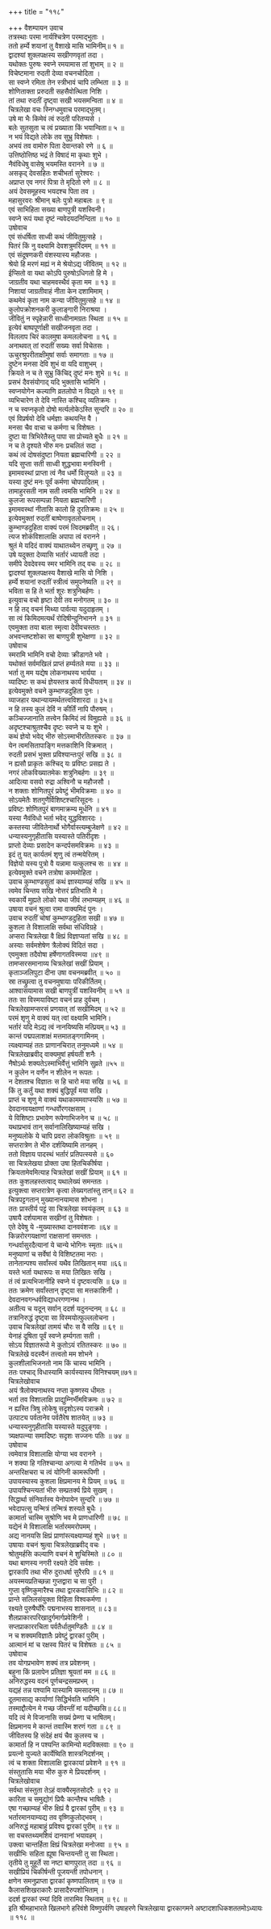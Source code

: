 +++
title = "११८"

+++
वैशम्पायन उवाच  
तत्रस्थाः परमा नार्यश्चित्रेण परमाद्भुताः ।  
ततो हर्म्ये शयानां तु वैशाखे मासि भामिनीम्॥ १ ॥  
द्वादश्यां शुक्लपक्षस्य सखीगणवृतां तदा ।  
यथोक्तः पुरुषः स्वप्ने रमयामास तां शुभाम् ॥ २ ॥  
विचेष्टमाना रुदती देव्या वचनचोदिता ।  
सा स्वप्ने रमिता तेन स्त्रीभावं चापि लम्भिता ॥ ३ ॥  
शोणिताक्ता प्ररुदती सहसैवोत्थिता निशि ।  
तां तथा रुदतीं दृष्ट्वा सखी भयसमन्विता ॥ ४ ॥  
चित्रलेखा वचः स्निग्धमुवाच परमाद्भुतम्।  
उषे मा भैः किमेवं त्वं रुदती परितप्यसे ।  
बलेः सुतसुता च त्वं प्रख्याता किं भयान्विता॥ ५ ॥  
न भयं विद्यते लोके तव सुभ्रु विशेषतः ।  
अभयं तव वामोरु पिता देवान्तको रणे ॥ ६ ॥  
उत्तिष्ठोत्तिष्ठ भद्रं ते विषादं मा कृथाः शुभे ।  
नैवंविधेषु वासेषु भयमस्ति वरानने ॥ ७ ॥  
असकृद् देवसहितः शचीभर्ता सुरेश्वरः ।  
अप्राप्त एव नगरं पित्रा ते मृदितो रणे ॥ ८ ॥  
अयं देवसमूहस्य भयदश्च पिता तव ।  
महासुरवरः श्रीमान् बलेः पुत्रो महाबलः ॥ ९ ॥  
एवं साभिहिता सख्या बाणपुत्री यशस्विनी।  
स्वप्ने रूपं यथा दृष्टं न्यवेदयदनिन्दिता ॥ १० ॥  
उषोवाच  
एवं संधर्षिता साध्वी कथं जीवितुमुत्सहे ।  
पितरं किं नु वक्ष्यामि देवशत्रुमरिंदमम् ॥ ११ ॥  
एवं संदूषणकरी वंशस्यास्य महौजसः ।  
श्रेयो हि मरणं मह्यं न मे श्रेयोऽद्य जीवितम् ॥ १२ ॥  
ईप्सितो वा यथा कोऽपि पुरुषोऽधिगतो हि मे ।  
जाग्रतीव यथा चाहमवस्थैवं कृता मम ॥ १३ ॥  
निशायां जाग्रतीवाहं नीता केन दशामिमाम् ।  
कथमेवं कृता नाम कन्या जीवितुमुत्सहे ॥ १४ ॥  
कुलोपक्रोशनकरी कुलाङ्गारी निराश्रया ।  
जीवितुं न स्पृहेन्नारी साध्वीनामग्रतः स्थिता ॥ १५ ॥  
इत्येवं बाष्पपूर्णाक्षी सखीजनवृता तदा ।  
विललाप चिरं कालमुषा कमललोचना ॥ १६ ॥  
अनाथवत् तां रुदतीं सख्यः सर्वा विचेतसः ।  
ऊचुरश्रुपरीताक्षीमुषां सर्वाः समागताः ॥ १७ ॥  
दुष्टेन मनसा देवि शुभं वा यदि वाशुभम् ।  
क्रियते न च ते सुभ्रु किंचिद् दुष्टं मनः शुभे ॥ १८ ॥  
प्रसभं दैवसंयोगाद् यदि भुक्तासि भामिनि ।  
स्वप्नयोगेन कल्याणि व्रतलोपो न विद्यते ॥ १९ ॥  
व्यभिचारेण ते देवि नास्ति कश्चिद् व्यतिक्रमः ।  
न च स्वप्नकृतो दोषो मर्त्यलोकेऽस्ति सुन्दरि ॥ २० ॥  
एवं विप्रर्षयो देवि धर्मज्ञाः कथयन्ति वै ।  
मनसा चैव वाचा च कर्मणा च विशेषतः ।  
दुष्टा या त्रिभिरेतैस्तु पापा सा प्रोच्यते बुधैः ॥ २१ ॥  
न च ते दृश्यते भीरु मनः प्रचलितं सदा ।  
कथं त्वं दोषसंदुष्टा नियता ब्रह्मचारिणी ॥ २२ ॥  
यदि सुप्ता सती साध्वी शुद्धभावा मनस्विनी ।  
इमामवस्थां प्राप्ता त्वं नैव धर्मो विलुप्यते ॥ २३ ॥  
यस्या दुष्टं मनः पूर्वं कर्मणा चोपपादितम् ।  
तामाहुरसती नाम सती त्वमसि भामिनि ॥ २४ ॥  
कुलजा रूपसम्पन्ना नियता ब्रह्मचारिणी ।  
इमामवस्थां नीतासि कालो हि दुरतिक्रमः ॥ २५ ॥  
इत्येवमुक्तां रुदतीं बाष्पेणावृतलोचनाम् ।  
कुम्भाण्डदुहिता वाक्यं परमं त्विदमब्रवीत् ॥ २६।  
त्यज शोकंविशालाक्षि अपापा त्वं वरानने ।  
श्रुतं मे यदिदं वाक्यं याथातथ्येन तच्छृणु ॥ २७ ॥  
उषे यदुक्ता देव्यासि भर्तारं ध्यायती तदा ।  
समीपे देवदेवस्य स्मर भामिनि तद् वचः ॥ २८ ॥  
द्वादश्यां शुक्लपक्षस्य वैशाखे मासि यो निशि ।  
हर्म्ये शयानां रुदतीं स्त्रीत्वं समुपनेष्यति ॥ २९ ॥  
भविता स हि ते भर्ता शूरः शत्रुनिबर्हणः ।  
इत्युवाच वचो हृष्टा देवी तव मनोगतम् ॥ ३० ॥  
न हि तद् वचनं मिथ्या पार्वत्या यदुदाहृतम् ।  
सा त्वं किमिदमत्यर्थं रोदिषीन्दुनिभानने ॥ ३१ ॥  
एवमुक्ता तया बाला स्मृत्वा देवीवचस्ततः ।  
अभवन्तष्टशोका सा बाणपुत्री शुभेक्षणा ॥ ३२ ॥  
उषोवाच  
स्मरामि भामिनि वचो देव्याः क्रीडागते भवे ।  
यथोक्तं सर्वमखिलं प्राप्तं हर्म्यतले मया ॥ ३३ ॥  
भर्ता तु मम यद्येष लोकनाथस्य भार्यया ।  
व्यादिष्टः स कथं ज्ञेयस्तत्र कार्यं विधीयताम् ॥ ३४ ॥  
इत्येवमुक्ते वचने कुम्भाण्डदुहिता पुनः ।  
व्याजहार यथान्यायमर्थतत्त्वविशारदा ॥ ३५॥  
न हि तस्य कुलं देविं न कीर्तिं नापि पौरुषम् ।  
कञ्चिज्जानाति तत्त्वेन किमिदं त्वं विमुह्यसे ॥ ३६ ॥  
अदृष्टश्चाश्रुतश्चैव दृष्टः स्वप्ने च यः शुभे ।  
कथं ज्ञेयो भवेद् भीरु सोऽस्माभीरतितस्करः ॥ ३७ ॥  
येन त्वमसितापाङ्गि मत्तकाशिनि विक्रमात् ।  
रुदती प्रसभं भुक्ता प्रविश्यान्तःपुरं सखि ॥ ३८ ॥  
न ह्यसौ प्राकृतः कश्चिद् यः प्रविष्टः प्रसह्य ते ।  
नगरं लोकविख्यातमेकः शत्रुनिबर्हणः ॥ ३९ ॥  
आदित्या वसवो रुद्रा अश्विनौ च महौजसौ ।  
न शक्ताः शोणितपुरं प्रवेष्टुं भीमविक्रमाः ॥ ४० ॥  
सोऽयमेतैः शतगुणैर्विशिष्टश्चारिसूदनः ।  
प्रविष्टः शोणितपुरं बाणमाक्रम्य मूर्धनि ॥ ४१ ॥  
यस्या नैवंविधो भर्ता भवेद् युद्धविशारदः ।  
कस्तस्या जीवितेनार्थो भोगैर्वास्त्यम्बुजेक्षणे ॥ ४२ ॥  
धन्यास्यनुगृहीतासि यस्यास्ते पतिरीदृशः ।  
प्राप्तो देव्याः प्रसादेन कन्दर्पसमविक्रमः ॥ ४३ ॥  
इदं तु यत् कार्यतमं शृणु त्वं तन्मयेरितम् ।  
विज्ञेयो यस्य पुत्रो वै यन्नामा यत्कुलश्च सः ॥ ४४ ॥  
इत्येवमुक्ते वचने तत्रोषा काममोहिता ।  
उवाच कुम्भाण्डसुतां कथं ज्ञास्याम्यहं सखि ॥ ४५ ॥  
त्वमेव चिन्तय सखि नोत्तरं प्रतिभाति मे ।  
स्वकार्ये मुह्यते लोको यथा जीवं लभाम्यहम् ॥ ४६ ॥  
उषाया वचनं श्रुत्वा रामा वाक्यमिदं पुनः ।  
उवाच रुदतीं चोषां कुम्भाण्डदुहिता सखी ॥ ४७ ॥  
कुशला ते विशालाक्षि सर्वथा संधिविग्रहे ।  
अप्सरा चित्रलेखा वै क्षिप्रं विज्ञाप्यतां सखि ॥ ४८ ॥  
अस्याः सर्वमशेषेण त्रैलोक्यं विदितं सदा ।  
एवमुक्ता तदैवोषा हर्षेणागतविस्मया ॥४९ ॥  
तामप्सरसमानाय्य चित्रलेखां सखीं प्रियाम् ।  
कृताञ्जलिपुटा दीना उषा वचनमब्रवीत् ॥ ५० ॥  
स्रा तच्छ्रुत्वा तु वचनमुषायाः परिकीर्तितम्।  
आश्वासयामास सखी बाणपुत्रीं यशस्विनीम् ॥ ५१ ॥  
ततः सा विस्मयाविष्टा वचनं प्राह दुर्वचम् ।  
चित्रलेखामप्सरसं प्रणयात् तां सखीमिदम् ॥ ५२ ॥  
परमं शृणु मे वाक्यं यत् त्वां वक्ष्यामि भामिनि।  
भर्तारं यदि मेऽद्य त्वं नानयिष्यसि मत्प्रियम्॥ ५३ ॥  
कान्तं पद्मपलाशाक्षं मत्तमातङ्गगामिनम् ।  
त्यक्ष्याम्यहं ततः प्राणानचिरात् तनुमध्यमे ॥ ५४ ॥  
चित्रलेखाब्रवीद् वाक्यमुषां हर्षयती शनैः ।  
नैषोऽर्थः शक्यतेऽस्माभिर्वेत्तुं भामिनि सुव्रते ॥५५ ॥  
न कुलेन न वर्णेन न शीलेन न रूपतः ।  
न देशतश्च विज्ञातः स हि चारो मया सखि ॥ ५६ ॥  
किं तु कर्तुं यथा शक्यं बुद्धिपूर्वं मया सखि ।  
प्राप्तं च शृणु मे वाक्यं यथाकाममवाप्स्यसि ॥ ५७ ॥  
देवदानवयक्षाणां गन्धर्वोरगरक्षसाम् ।  
ये विशिष्टाः प्रभावेण रूपेणाभिजनेन च ॥ ५८ ॥  
यथाप्रभावं तान् सर्वानालिखिष्याम्यहं सखि ।  
मनुष्यलोके ये चापि प्रवरा लोकविश्रुताः ॥ ५९ ॥  
सप्तरात्रेण ते भीरु दर्शयिष्यामि तानहम् ।  
ततो विज्ञाय पादस्थं भर्तारं प्रतिपत्स्यसे ॥ ६०  
सा चित्रलेखया प्रोक्ता उषा हितचिकीर्षया ।  
क्रियतामेवमित्याह चित्रलेखां सखीं प्रियाम् ॥ ६१ ॥  
ततः कुशलहस्तत्वाद् यथालेख्यं समन्ततः ।  
इत्युक्त्वा सप्तरात्रेण कृत्वा लेख्यगतांस्तु तान्॥ ६२ ॥  
चित्रपट्टगतान् मुख्यानानयामास शोभना ।  
ततः प्रास्तीर्य पट्टं सा चित्रलेखा स्वयंकृतम् ॥ ६३ ॥  
उषायै दर्शयामास सखीनां तु विशेषतः ।  
एते देवेषु ये -मुख्यास्तथा दानववंशजाः ॥६४ ॥  
किन्नरोरगयक्षाणां राक्षसानां समन्ततः ।  
गन्धर्वासुरदैत्यानां ये चान्ये भोगिनः स्मृताः ॥६५॥  
मनुष्याणां च सर्वेषां ये विशिष्टतमा नराः ।  
तानेतान्पश्य सर्वांस्त्वं यथैव लिखितान् मया ॥६६॥  
यस्ते भर्ता यथारूपः स मया लिखितः सखि ।  
तं त्वं प्रत्यभिजानीहि स्वप्ने यं दृष्टवत्यसि ॥ ६७ ॥  
ततः क्रमेण सर्वांस्तान् दृष्ट्वा सा मत्तकाशिनी ।  
देवदानवगन्धर्वविद्याधरगणानथ ।  
अतीत्य च यदून् सर्वान् ददर्श यदुनन्दनम् ॥ ६८ ॥  
तत्रानिरुद्धं दृष्ट्वा सा विस्मयोत्फुल्ललोचना ।  
उवाच चित्रलेखां तामयं चौरः स वै सखि ॥ ६९ ॥  
येनाहं दूषिता पूर्वं स्वप्ने हर्म्यगता सती ।  
सोऽय विज्ञातरूपो मे कुतोऽयं रतितस्करः ॥ ७० ॥  
चित्रलेखे वदस्वैनं तत्त्वतो मम शोभने ।  
कुलशीलाभिजनतो नाम किं चास्य भामिनि ।  
ततः पश्चाद् विधास्यामि कार्यस्यास्य विनिश्चयम्॥७१॥  
चित्रलेखोवाच  
अयं त्रैलोक्यनाथस्य नप्ता कृष्णस्य धीमतः ।  
भर्ता तव विशालाक्षि प्राद्युम्निर्भीमविक्रमः ॥ ७२ ॥  
न ह्यस्ति त्रिषु लोकेषु सदृशोऽस्य पराक्रमे ।  
उत्पाट्य पर्वतानेव पर्वतैरेष शातयेत् ॥ ७३ ॥  
धन्यास्यनुगृहीतासि यस्यास्ते यदुपुङ्गवः ।  
त्र्यक्षपत्न्या समादिष्टः सदृशः सज्जनः पतिः ॥ ७४ ॥  
उषोवाच  
त्वमेवात्र विशालाक्षि योग्या भव वरानने ।  
न शक्या हि गतिश्चान्या अगत्या मे गतिर्भव ॥ ७५ ॥  
अन्तरिक्षचरा च त्वं योगिनी कामरूपिणी ।  
उपायस्यास्य कुशला क्षिप्रमानय मे प्रियम् ॥ ७६ ॥  
उपायश्चिन्त्यतां भीरु सम्प्रतर्क्य प्रिये सुखम् ।  
सिद्धार्था संनिवर्तस्व येनोपायेन सुन्दरि ॥ ७७ ॥  
भवेदापत्सु यन्मित्रं तन्मित्रं शस्यते बुधैः ।  
कामार्ता चास्मि सुश्रोणि भव मे प्राणधारिणी ॥ ७८ ॥  
यद्येनं मे विशालाक्षि भर्तारममरोपमम् ।  
अद्य नानयसि क्षिप्रं प्राणांस्त्यक्ष्याम्यहं शुभे ॥ ७९ ॥  
उषायाः वचनं श्रुत्वा चित्रलेखाब्रवीद् वचः ।  
श्रोतुमर्हसि कल्याणि वचनं मे शुचिस्मिते ॥ ८० ॥  
यथा बाणस्य नगरी रक्ष्यते देवि सर्वशः ।  
द्वारकापि तथा भीरु दुराधर्षा सुरैरपि ॥ ८१ ॥  
अयस्मयप्रतिच्छन्ना गुप्तद्वारा च सा पुरी ।  
गुप्ता वृष्णिकुमारैश्च तथा द्वारकवासिभिः ॥ ८२ ॥  
प्रान्ते सलिलसंयुक्ता विहिता विश्वकर्मणा ।  
रक्ष्यते पुरुषैर्घोरैः पद्मनाभस्य शासनात् ॥ ८३॥  
शैलप्राकारपरिखादुर्गमार्गप्रवेशिनी ।  
सप्तप्राकाररचिता पर्वतैर्धातुमण्डितैः ॥ ८४ ॥  
न च शक्यमविज्ञातैः प्रवेष्टुं द्वारकां पुरीम् ।  
आत्मानं मां च रक्षस्व पितरं च विशेषतः ॥ ८५ ॥  
उषोवाच  
तव योगप्रभावेण शक्यं तत्र प्रवेशनम् ।  
बहुना किं प्रलापेन प्रतिज्ञा श्रूयतां मम ॥ ८६ ॥  
अनिरुद्धस्य वदनं पूर्णचन्द्रसमप्रभम् ।  
यद्यहं तन्न पश्यामि यास्यामि यमसादनम् ॥ ८७ ॥  
दूतमासाद्य कार्याणां सिद्धिर्भवति भामिनि ।  
तस्माद्दौत्येन मे गच्छ जीवन्तीं मां यदीच्छसि॥ ८८॥  
यदि त्वं मे विजानासि सख्यं प्रेम्णा च भाषितम्।  
क्षिप्रमानय मे कान्तं तवास्मि शरणं गता ॥ ८९ ॥  
जीवितस्य हि संदेहं क्षयं चैव कुलस्य च ।  
कामार्ता हि न पश्यन्ति कामिन्यो मदविक्लवाः ॥ ९० ॥  
प्रयत्नो युज्यते कार्येष्विति शास्त्रनिदर्शनम् ।  
त्वं च शक्ता विशालाक्षि द्वारकायां प्रवेशने ॥ ९१ ॥  
संस्तुतासि मया भीरु कुरु मे प्रियदर्शनम् ।  
चित्रलेखोवाच  
सर्वथा संस्तुता तेऽहं वाक्यैरमृतसोदरैः ॥ ९२ ॥  
कारिता च समुद्योगं प्रियैः कान्तैश्च भाषितैः ।  
एषा गच्छाम्यहं भीरु क्षिप्रं वै द्वारकां पुरीम् ॥ ९३ ॥  
भर्तारमानयाम्यद्य तव वृष्णिकुलोद्भवम् ।  
अनिरुद्धं महाबाहुं प्रविश्य द्वारकां पुरीम् ॥ ९४ ॥  
सा वचस्तथ्यमशिवं दानवानां भयावहम् ।  
उक्त्वा चान्तर्हिता क्षिप्रं चित्रलेखा मनोजवा ॥ ९५ ॥  
सखीभिः सहिता ह्यूषा चिन्तयन्ती तु सा स्थिता।  
तृतीये तु मुहूर्ते सा नष्टा बाणपुरात् तदा ॥ ९६ ॥  
सखीप्रियं चिकीर्षन्ती पूजयन्ती तपोधनान् ।  
क्षणेन समनुप्राप्ता द्वारकां कृष्णपालिताम् ॥ ९७ ॥  
कैलासशिखराकारैः प्रासादैरुपशोभिताम् ।  
ददर्श द्वारकां रम्यां दिवि तारामिव स्थिताम् ॥ ९८ ॥  
इति श्रीमहाभारते खिलभागे हरिवंशे विष्णुपर्वणि उषाहरणे चित्रलेखाया द्वारकागमने अष्टादशाधिकशततमोऽध्यायः ॥ ११८ ॥